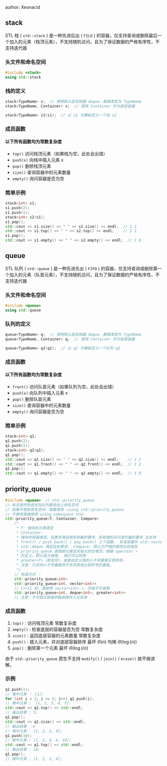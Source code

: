 author: Xeonacid

## stack

STL 栈 ( `std::stack` ) 是一种先进后出 ( `FILO` ) 的容器，仅支持查询或删除最后一个加入的元素（栈顶元素），不支持随机访问，且为了保证数据的严格有序性，不支持迭代器

### 头文件和命名空间

```cpp
#include <stack>
using std::stack
```

### 栈的定义

```cpp
stack<TypeName> s;  // 使用默认底层容器 deque，数据类型为 TypeName
stack<TypeName, Container> s;  // 使用 Container 作为底层容器

stack<TypeName> s2(s1);  // 以 s1 为模板定义一个栈 s2
```

### 成员函数

#### 以下所有函数均为常数复杂度

-    `top()` 访问栈顶元素（如果栈为空，此处会出错）
-    `push(x)` 向栈中插入元素 x
-    `pop()` 删除栈顶元素
-    `size()` 查询容器中的元素数量
-    `empty()` 询问容器是否为空

### 简单示例

```cpp
stack<int> s1;
s1.push(2);
s1.push(1);
stack<int> s2(s1);
s1.pop();
std::cout << s1.size() << " " << s2.size() << endl;  // 1 2
std::cout << s1.top() << " " << s2.top() << endl;    // 2 1
s1.pop();
std::cout << s1.empty() << " " << s2.empty() << endl;  // 1 0
```

## queue

STL 队列 ( `std::queue` ) 是一种先进先出 ( `FIFO` ) 的容器，仅支持查询或删除第一个加入的元素（队首元素），不支持随机访问，且为了保证数据的严格有序性，不支持迭代器

### 头文件和命名空间

```cpp
#include <queue>
using std::queue
```

### 队列的定义

```cpp
queue<TypeName> q;  // 使用默认底层容器 deque，数据类型为 TypeName
queue<TypeName, Container> q;  // 使用 Container 作为底层容器

queue<TypeName> q2(q1);  // 以 q1 为模板定义一个队列 q2
```

### 成员函数

#### 以下所有函数均为常数复杂度

-    `front()` 访问队首元素（如果队列为空，此处会出错）
-    `push(x)` 向队列中插入元素 x
-    `pop()` 删除队首元素
-    `size()` 查询容器中的元素数量
-    `empty()` 询问容器是否为空

### 简单示例

```cpp
stack<int> q1;
q1.push(2);
q1.push(1);
stack<int> q2(q1);
q1.pop();
std::cout << q1.size() << " " << q2.size() << endl;    // 1 2
std::cout << q1.front() << " " << q2.front() << endl;  // 1 2
q1.pop();
std::cout << q1.empty() << " " << q2.empty() << endl;  // 1 0
```

## priority_queue

```cpp
#include <queue>  // std::priority_queue
// 本文里的所有优先队列都会加上命名空间
// 如果不想加命名空间，需要使用：using std::priority_queue;
// 不推荐直接使用 using namespace std;
std::priority_queue<T, Container, Compare>
    /*
     * T: 储存的元素类型
     * Container:
     * 储存的容器类型，且要求满足顺序容器的要求、具有随机访问迭代器的要求 且支持
     * front() / push_back() / pop_back() 三个函数， 标准容器中 std::vector /
     * std::deque 满足这些要求。 Compare: 默认为严格的弱序比较类型
     * priority_queue 是按照元素优先级大的在堆顶，根据 operator <
     * 的定义，默认是大根堆， 我们可以利用
     * greater<T>（若支持），或者自定义类的小于号重载实现排序。
     * 注意：只支持小于号重载而不支持其他比较符号的重载。
     */
    // 构造方式 ：
    std::priority_queue<int>
    std::priority_queue<int, vector<int>>
    // C++11 前，请使用 vector<int> >，空格不可省略
    std::priority_queue<int, deque<int>, greater<int>>
    // 注意：不可跳过容器参数直接传入比较类
```

### 成员函数

1.   `top()` : 访问栈顶元素 常数复杂度
2.   `empty()` : 检查底层的容器是否为空 常数复杂度
3.   `size()` : 返回底层容器的元素数量 常数复杂度
4.   `push()` : 插入元素，并对底层容器排序 最坏 $\Theta(n)$ 均摊 $\Theta(\log(n))$ 
5.   `pop()` : 删除第一个元素 最坏 $\Theta(\log(n))$ 

由于 `std::priority_queue` 原生不支持 `modify()` / `join()` / `erase()` 故不做讲解。

### 示例

```cpp
q1.push(1);
// 堆中元素 ： [1];
for (int i = 2; i <= 5; i++) q1.push(i);
// 堆中元素 :  [1, 2, 3, 4, 5];
std::cout << q1.top() << std::endl;
// 输出结果 : 5;
q1.pop();
std::cout << q1.size() << std::endl;
// 输出结果 ：4
// 堆中元素 : [1, 2, 3, 4];
q1.push(10);
// 堆中元素 : [1, 2, 3, 4, 10];
std::cout << q1.top() << std::endl;
// 输出结果 : 10;
q1.pop();
// 堆中元素 : [1, 2, 3, 4];
```
